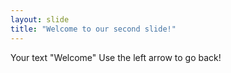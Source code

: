 ```yaml
---
layout: slide
title: "Welcome to our second slide!"
---
```

Your text "Welcome"
Use the left arrow to go back!
